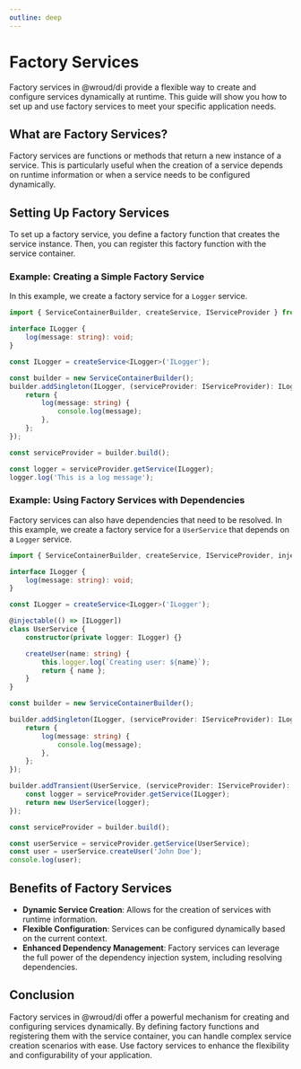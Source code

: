 ```yaml
---
outline: deep
---
```


# Factory Services

Factory services in @wroud/di provide a flexible way to create and configure services dynamically at runtime. This guide will show you how to set up and use factory services to meet your specific application needs.

## What are Factory Services?

Factory services are functions or methods that return a new instance of a service. This is particularly useful when the creation of a service depends on runtime information or when a service needs to be configured dynamically.

## Setting Up Factory Services

To set up a factory service, you define a factory function that creates the service instance. Then, you can register this factory function with the service container.

### Example: Creating a Simple Factory Service

In this example, we create a factory service for a `Logger` service.

```typescript
import { ServiceContainerBuilder, createService, IServiceProvider } from '@wroud/di';

interface ILogger {
    log(message: string): void;
}

const ILogger = createService<ILogger>('ILogger');

const builder = new ServiceContainerBuilder();
builder.addSingleton(ILogger, (serviceProvider: IServiceProvider): ILogger => {
    return {
        log(message: string) {
            console.log(message);
        },
    };
});

const serviceProvider = builder.build();

const logger = serviceProvider.getService(ILogger);
logger.log('This is a log message');
```

### Example: Using Factory Services with Dependencies

Factory services can also have dependencies that need to be resolved. In this example, we create a factory service for a `UserService` that depends on a `Logger` service.

```typescript
import { ServiceContainerBuilder, createService, IServiceProvider, injectable } from '@wroud/di';

interface ILogger {
    log(message: string): void;
}

const ILogger = createService<ILogger>('ILogger');

@injectable(() => [ILogger])
class UserService {
    constructor(private logger: ILogger) {}

    createUser(name: string) {
        this.logger.log(`Creating user: ${name}`);
        return { name };
    }
}

const builder = new ServiceContainerBuilder();

builder.addSingleton(ILogger, (serviceProvider: IServiceProvider): ILogger => {
    return {
        log(message: string) {
            console.log(message);
        },
    };
});

builder.addTransient(UserService, (serviceProvider: IServiceProvider): UserService => {
    const logger = serviceProvider.getService(ILogger);
    return new UserService(logger);
});

const serviceProvider = builder.build();

const userService = serviceProvider.getService(UserService);
const user = userService.createUser('John Doe');
console.log(user);
```

## Benefits of Factory Services

- **Dynamic Service Creation**: Allows for the creation of services with runtime information.
- **Flexible Configuration**: Services can be configured dynamically based on the current context.
- **Enhanced Dependency Management**: Factory services can leverage the full power of the dependency injection system, including resolving dependencies.

## Conclusion

Factory services in @wroud/di offer a powerful mechanism for creating and configuring services dynamically. By defining factory functions and registering them with the service container, you can handle complex service creation scenarios with ease. Use factory services to enhance the flexibility and configurability of your application.
